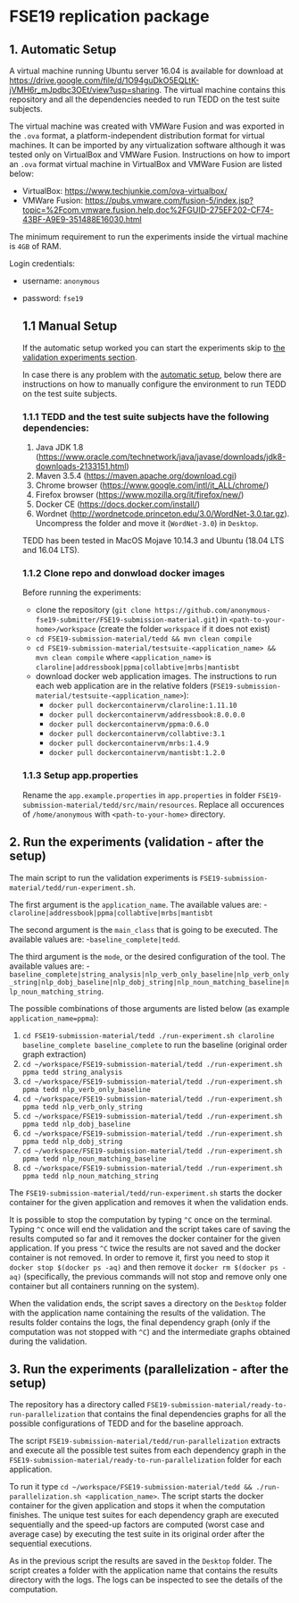 # FSE19 replication package

## 1. Automatic Setup

A virtual machine running Ubuntu server 16.04 is available for download at https://drive.google.com/file/d/1O94guDkO5EQLtK-jVMH6r_mJpdbc3OEt/view?usp=sharing. The virtual machine contains this repository and all the dependencies needed to run TEDD on the test suite subjects. 

The virtual machine was created with VMWare Fusion and was exported in the `.ova` format, a platform-independent distribution format for virtual machines. It can be imported by any virtualization software although it was tested only on VirtualBox and VMWare Fusion. Instructions on how to import an `.ova` format virtual machine in VirtualBox and VMWare Fusion are listed below:

- VirtualBox: https://www.techjunkie.com/ova-virtualbox/
- VMWare Fusion: https://pubs.vmware.com/fusion-5/index.jsp?topic=%2Fcom.vmware.fusion.help.doc%2FGUID-275EF202-CF74-43BF-A9E9-351488E16030.html

The minimum requirement to run the experiments inside the virtual machine is `4GB` of RAM.

Login credentials:
- username: `anonymous`
- password: `fse19`

  ## 1.1 Manual Setup

  If the automatic setup worked you can start the experiments skip to [the validation experiments section](#run-the-experiments-validation---after-the-setup).
  
  In case there is any problem with the [automatic setup](#automatic-setup), below there are instructions on how to manually configure the environment to run TEDD on the test suite subjects.

  ### 1.1.1 TEDD and the test suite subjects have the following dependencies:

  1. Java JDK 1.8 (https://www.oracle.com/technetwork/java/javase/downloads/jdk8-downloads-2133151.html)
  2. Maven 3.5.4 (https://maven.apache.org/download.cgi)
  3. Chrome browser (https://www.google.com/intl/it_ALL/chrome/)
  4. Firefox browser (https://www.mozilla.org/it/firefox/new/)
  5. Docker CE (https://docs.docker.com/install/)
  6. Wordnet (http://wordnetcode.princeton.edu/3.0/WordNet-3.0.tar.gz). Uncompress the folder and move it (`WordNet-3.0`) in `Desktop`.

  TEDD has been tested in MacOS Mojave 10.14.3 and Ubuntu (18.04 LTS and 16.04 LTS).

  ### 1.1.2 Clone repo and donwload docker images
  Before running the experiments: 
  - clone the repository (`git clone https://github.com/anonymous-fse19-submitter/FSE19-submission-material.git`) in `<path-to-your-home>/workspace` (create the folder `workspace` if it does not exist)
  - `cd FSE19-submission-material/tedd && mvn clean compile`
  - `cd FSE19-submission-material/testsuite-<application_name> && mvn clean compile` where `<application_name>` is `claroline|addressbook|ppma|collabtive|mrbs|mantisbt`
  - download docker web application images. The instructions to run each web application are in the relative folders (`FSE19-submission-material/testsuite-<application_name>`):
    - `docker pull dockercontainervm/claroline:1.11.10`
    - `docker pull dockercontainervm/addressbook:8.0.0.0`
    - `docker pull dockercontainervm/ppma:0.6.0`
    - `docker pull dockercontainervm/collabtive:3.1`
    - `docker pull dockercontainervm/mrbs:1.4.9`
    - `docker pull dockercontainervm/mantisbt:1.2.0`

  ### 1.1.3 Setup app.properties

  Rename the `app.example.properties` in `app.properties` in folder `FSE19-submission-material/tedd/src/main/resources`. Replace all occurences of `/home/anonymous` with `<path-to-your-home>` directory.
  

## 2. Run the experiments (validation - after the setup)

The main script to run the validation experiments is `FSE19-submission-material/tedd/run-experiment.sh`. 

The first argument is the `application_name`. The available values are:
-`claroline|addressbook|ppma|collabtive|mrbs|mantisbt`

The second argument is the `main_class` that is going to be executed. The available values are:
-`baseline_complete|tedd`. 

The third argument is the `mode`, or the desired configuration of the tool. The available values are:
-`baseline_complete|string_analysis|nlp_verb_only_baseline|nlp_verb_only_string|nlp_dobj_baseline|nlp_dobj_string|nlp_noun_matching_baseline|nlp_noun_matching_string`.

The possible combinations of those arguments are listed below (as example `application_name=ppma`):
1. `cd FSE19-submission-material/tedd ./run-experiment.sh claroline baseline_complete baseline_complete` to run the baseline (original order graph extraction)
2. `cd ~/workspace/FSE19-submission-material/tedd ./run-experiment.sh ppma tedd string_analysis`
3. `cd ~/workspace/FSE19-submission-material/tedd ./run-experiment.sh ppma tedd nlp_verb_only_baseline`
4. `cd ~/workspace/FSE19-submission-material/tedd ./run-experiment.sh ppma tedd nlp_verb_only_string`
5. `cd ~/workspace/FSE19-submission-material/tedd ./run-experiment.sh ppma tedd nlp_dobj_baseline`
6. `cd ~/workspace/FSE19-submission-material/tedd ./run-experiment.sh ppma tedd nlp_dobj_string`
7. `cd ~/workspace/FSE19-submission-material/tedd ./run-experiment.sh ppma tedd nlp_noun_matching_baseline`
8. `cd ~/workspace/FSE19-submission-material/tedd ./run-experiment.sh ppma tedd nlp_noun_matching_string`

The `FSE19-submission-material/tedd/run-experiment.sh` starts the docker container for the given application and removes it when the validation ends.

It is possible to stop the computation by typing `^C` once on the terminal. Typing `^C` once will end the validation and the script takes care of saving the results computed so far and it removes the docker container for the given application. If you press `^C` twice the results are not saved and the docker container is not removed. In order to remove it, first you need to stop it `docker stop $(docker ps -aq)` and then remove it `docker rm $(docker ps -aq)` (specifically, the previous commands will not stop and remove only one container but all containers running on the system).

When the validation ends, the script saves a directory on the `Desktop` folder with the application name containing the results of the validation. The results folder contains the logs, the final dependency graph (only if the computation was not stopped with `^C`) and the intermediate graphs obtained during the validation.

## 3. Run the experiments (parallelization - after the setup)

The repository has a directory called `FSE19-submission-material/ready-to-run-parallelization` that contains the final dependencies graphs for all the possible configurations of TEDD and for the baseline approach.

The script `FSE19-submission-material/tedd/run-parallelization` extracts and execute all the possible test suites from each dependency graph in the `FSE19-submission-material/ready-to-run-parallelization` folder for each application.

To run it type `cd ~/workspace/FSE19-submission-material/tedd && ./run-parallelization.sh <application_name>`. The script starts the docker container for the given application and stops it when the computation finishes. The unique test suites for each dependency graph are executed sequentially and the speed-up factors are computed (worst case and average case) by executing the test suite in its original order after the sequential executions.

As in the previous script the results are saved in the `Desktop` folder. The script creates a folder with the application name that contains the results directory with the logs. The logs can be inspected to see the details of the computation.
